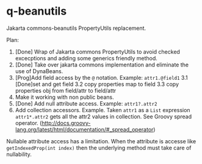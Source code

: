 # q-beanutils
Jakarta commons-beanutils PropertyUtils replacement.

Plan:

1. [Done] Wrap of Jakarta commons PropertyUtils to avoid checked excecptions and adding some generics friendly method.
2. [Done] Take over jakarta commons implementation and eliminate the use of DynaBeans.
3. [Prog]Add field access by the `@` notation. Example: `attr1.@field1`
3.1 [Done]set and get field
3.2 copy properties map to field
3.3 copy properties obj from field/attr to field/attr
4. Make it working with non public beans.
5. [Done] Add null attribute access. Example: `attr1?.attr2`
6. Add collection accessors. Example. Taken `attr1` as a `List` expression `attr1*.attr2` gets all the attr2 values in collection. See Groovy spread operator. (http://docs.groovy-lang.org/latest/html/documentation/#_spread_operator)

Nullable attribute access has a limitation. 
When the attribute is accesse like `getIndexedProp(int index)` then the underlying method must take care of nullability.